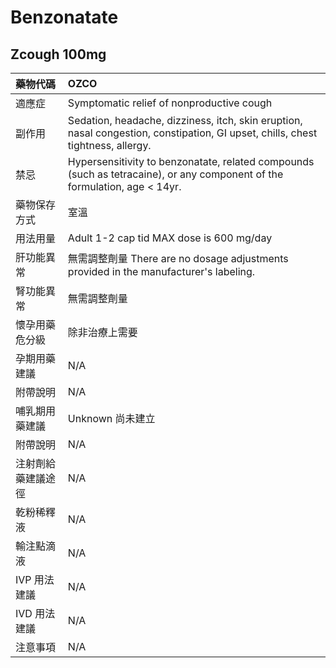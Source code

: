 # Benzonatate

## Zcough 100mg

| 藥物代碼           | OZCO                                                                                                                            |
|:-------------------|:--------------------------------------------------------------------------------------------------------------------------------|
| 適應症             | Symptomatic relief of nonproductive cough                                                                                       |
| 副作用             | Sedation, headache, dizziness, itch, skin eruption, nasal congestion, constipation, GI upset, chills, chest tightness, allergy. |
| 禁忌               | Hypersensitivity to benzonatate, related compounds (such as tetracaine), or any component of the formulation, age < 14yr.       |
| 藥物保存方式       | 室溫                                                                                                                            |
| 用法用量           | Adult 1-2 cap tid MAX dose is 600 mg/day                                                                                        |
| 肝功能異常         | 無需調整劑量  There are no dosage adjustments provided in the manufacturer's labeling.                                          |
| 腎功能異常         | 無需調整劑量                                                                                                                    |
| 懷孕用藥危分級     | 除非治療上需要                                                                                                                  |
| 孕期用藥建議       | N/A                                                                                                                             |
| 附帶說明           | N/A                                                                                                                             |
| 哺乳期用藥建議     | Unknown 尚未建立                                                                                                                |
| 附帶說明           | N/A                                                                                                                             |
| 注射劑給藥建議途徑 | N/A                                                                                                                             |
| 乾粉稀釋液         | N/A                                                                                                                             |
| 輸注點滴液         | N/A                                                                                                                             |
| IVP 用法建議       | N/A                                                                                                                             |
| IVD 用法建議       | N/A                                                                                                                             |
| 注意事項           | N/A                                                                                                                             |


